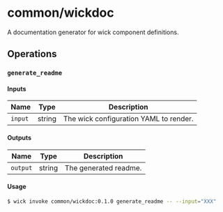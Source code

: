 # common/wickdoc

A documentation generator for wick component definitions.


## Operations

### `generate_readme`

#### Inputs

| Name | Type | Description |
| ---- | ---- | ----------- |
| `input` | string | The wick configuration YAML to render. |


#### Outputs

| Name | Type | Description |
| ---- | ---- | ----------- |
| `output` | string | The generated readme. |

#### Usage

```bash
$ wick invoke common/wickdoc:0.1.0 generate_readme -- --input="XXX"
```

